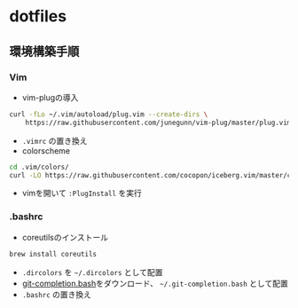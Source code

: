 # dotfiles

## 環境構築手順

### Vim

- vim-plugの導入
```sh
curl -fLo ~/.vim/autoload/plug.vim --create-dirs \
    https://raw.githubusercontent.com/junegunn/vim-plug/master/plug.vim
```
- `.vimrc` の置き換え
- colorscheme
```sh
cd .vim/colors/
curl -LO https://raw.githubusercontent.com/cocopon/iceberg.vim/master/colors/iceberg.vim
````
- vimを開いて `:PlugInstall` を実行

### .bashrc

- coreutilsのインストール
```sh
brew install coreutils
```
- `.dircolors` を `~/.dircolors` として配置
- [git-completion.bash](https://github.com/git/git/blob/master/contrib/completion/git-completion.bash)をダウンロード、 `~/.git-completion.bash` として配置
- `.bashrc` の置き換え
